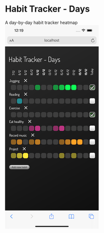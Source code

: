 # Habit Tracker - Days

A day-by-day habit tracker heatmap
![see how much time you're focussing on your hobbies and tasks](/docs/screengrab.png)
